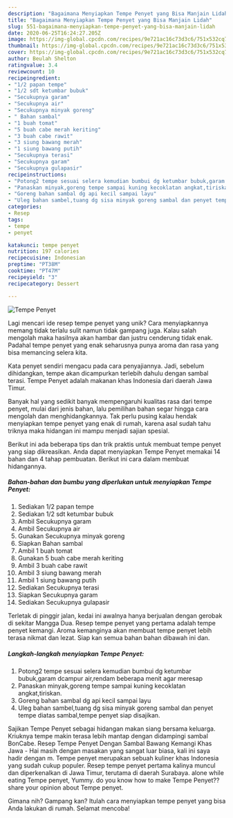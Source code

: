 ```yaml
---
description: "Bagaimana Menyiapkan Tempe Penyet yang Bisa Manjain Lidah"
title: "Bagaimana Menyiapkan Tempe Penyet yang Bisa Manjain Lidah"
slug: 551-bagaimana-menyiapkan-tempe-penyet-yang-bisa-manjain-lidah
date: 2020-06-25T16:24:27.205Z
image: https://img-global.cpcdn.com/recipes/9e721ac16c73d3c6/751x532cq70/tempe-penyet-foto-resep-utama.jpg
thumbnail: https://img-global.cpcdn.com/recipes/9e721ac16c73d3c6/751x532cq70/tempe-penyet-foto-resep-utama.jpg
cover: https://img-global.cpcdn.com/recipes/9e721ac16c73d3c6/751x532cq70/tempe-penyet-foto-resep-utama.jpg
author: Beulah Shelton
ratingvalue: 3.4
reviewcount: 10
recipeingredient:
- "1/2 papan tempe"
- "1/2 sdt ketumbar bubuk"
- "Secukupnya garam"
- "Secukupnya air"
- "Secukupnya minyak goreng"
- " Bahan sambal"
- "1 buah tomat"
- "5 buah cabe merah keriting"
- "3 buah cabe rawit"
- "3 siung bawang merah"
- "1 siung bawang putih"
- "Secukupnya terasi"
- "Secukupnya garam"
- "Secukupnya gulapasir"
recipeinstructions:
- "Potong2 tempe sesuai selera kemudian bumbui dg ketumbar bubuk,garam dcampur air,rendam beberapa menit agar meresap"
- "Panaskan minyak,goreng tempe sampai kuning kecoklatan angkat,tiriskan."
- "Goreng bahan sambal dg api kecil sampai layu"
- "Uleg bahan sambel,tuang dg sisa minyak goreng sambal dan penyet tempe diatas sambal,tempe penyet siap disajikan."
categories:
- Resep
tags:
- tempe
- penyet

katakunci: tempe penyet 
nutrition: 197 calories
recipecuisine: Indonesian
preptime: "PT38M"
cooktime: "PT47M"
recipeyield: "3"
recipecategory: Dessert

---
```



![Tempe Penyet](https://img-global.cpcdn.com/recipes/9e721ac16c73d3c6/751x532cq70/tempe-penyet-foto-resep-utama.jpg)

Lagi mencari ide resep tempe penyet yang unik? Cara menyiapkannya memang tidak terlalu sulit namun tidak gampang juga. Kalau salah mengolah maka hasilnya akan hambar dan justru cenderung tidak enak. Padahal tempe penyet yang enak seharusnya punya aroma dan rasa yang bisa memancing selera kita.

Kata penyet sendiri mengacu pada cara penyajiannya. Jadi, sebelum dihidangkan, tempe akan dicampurkan terlebih dahulu dengan sambal terasi. Tempe Penyet adalah makanan khas Indonesia dari daerah Jawa Timur.

Banyak hal yang sedikit banyak mempengaruhi kualitas rasa dari tempe penyet, mulai dari jenis bahan, lalu pemilihan bahan segar hingga cara mengolah dan menghidangkannya. Tak perlu pusing kalau hendak menyiapkan tempe penyet yang enak di rumah, karena asal sudah tahu triknya maka hidangan ini mampu menjadi sajian spesial.


Berikut ini ada beberapa tips dan trik praktis untuk membuat tempe penyet yang siap dikreasikan. Anda dapat menyiapkan Tempe Penyet memakai 14 bahan dan 4 tahap pembuatan. Berikut ini cara dalam membuat hidangannya.

<!--inarticleads1-->

##### Bahan-bahan dan bumbu yang diperlukan untuk menyiapkan Tempe Penyet:

1. Sediakan 1/2 papan tempe
1. Sediakan 1/2 sdt ketumbar bubuk
1. Ambil Secukupnya garam
1. Ambil Secukupnya air
1. Gunakan Secukupnya minyak goreng
1. Siapkan  Bahan sambal
1. Ambil 1 buah tomat
1. Gunakan 5 buah cabe merah keriting
1. Ambil 3 buah cabe rawit
1. Ambil 3 siung bawang merah
1. Ambil 1 siung bawang putih
1. Sediakan Secukupnya terasi
1. Siapkan Secukupnya garam
1. Sediakan Secukupnya gulapasir


Terletak di pinggir jalan, kedai ini awalnya hanya berjualan dengan gerobak di sekitar Mangga Dua. Resep tempe penyet yang pertama adalah tempe penyet kemangi. Aroma kemanginya akan membuat tempe penyet lebih terasa nikmat dan lezat. Siap kan semua bahan bahan dibawah ini dan. 

<!--inarticleads2-->

##### Langkah-langkah menyiapkan Tempe Penyet:

1. Potong2 tempe sesuai selera kemudian bumbui dg ketumbar bubuk,garam dcampur air,rendam beberapa menit agar meresap
1. Panaskan minyak,goreng tempe sampai kuning kecoklatan angkat,tiriskan.
1. Goreng bahan sambal dg api kecil sampai layu
1. Uleg bahan sambel,tuang dg sisa minyak goreng sambal dan penyet tempe diatas sambal,tempe penyet siap disajikan.


Sajikan Tempe Penyet sebagai hidangan makan siang bersama keluarga. Kriuknya tempe makin terasa lebih mantap dengan didampingi sambal BonCabe. Resep Tempe Penyet Dengan Sambal Bawang Kemangi Khas Jawa - Hai masih dengan masakan yang sangat luar biasa, kali ini saya hadir dengan m. Tempe penyet merupakan sebuah kuliner khas Indonesia yang sudah cukup populer. Resep tempe penyet pertama kalinya muncul dan diperkenalkan di Jawa Timur, terutama di daerah Surabaya. alone while eating Tempe penyet, Yummy. do you know how to make Tempe Penyet??share your opinion about Tempe penyet. 

Gimana nih? Gampang kan? Itulah cara menyiapkan tempe penyet yang bisa Anda lakukan di rumah. Selamat mencoba!
